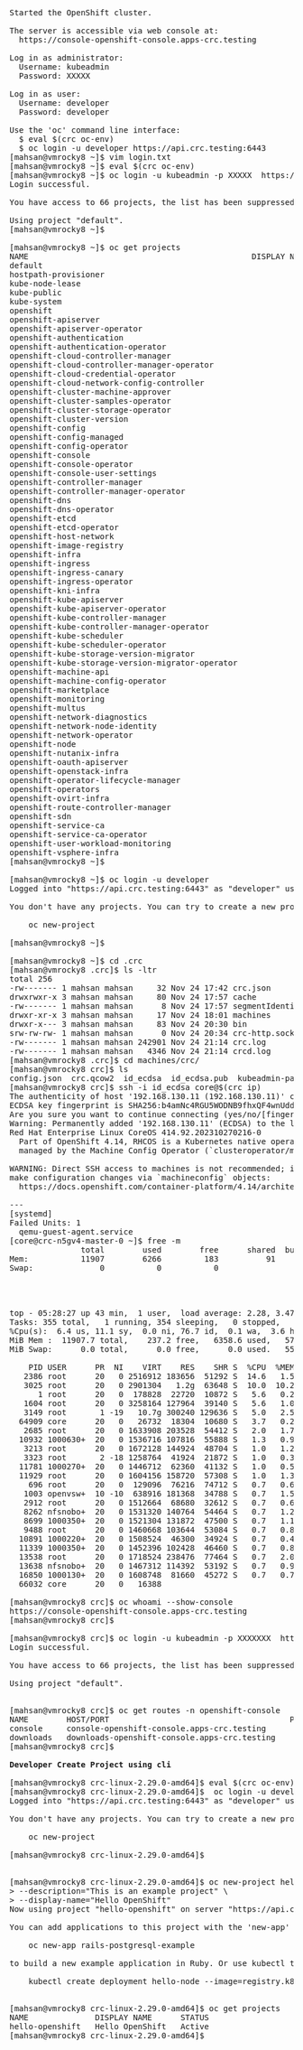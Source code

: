 <pre>

Started the OpenShift cluster.

The server is accessible via web console at:
  https://console-openshift-console.apps-crc.testing

Log in as administrator:
  Username: kubeadmin
  Password: XXXXX

Log in as user:
  Username: developer
  Password: developer

Use the 'oc' command line interface:
  $ eval $(crc oc-env)
  $ oc login -u developer https://api.crc.testing:6443
[mahsan@vmrocky8 ~]$ vim login.txt
[mahsan@vmrocky8 ~]$ eval $(crc oc-env)
[mahsan@vmrocky8 ~]$ oc login -u kubeadmin -p XXXXX  https://api.crc.testing:6443
Login successful.

You have access to 66 projects, the list has been suppressed. You can list all projects with 'oc projects'

Using project "default".
[mahsan@vmrocky8 ~]$

[mahsan@vmrocky8 ~]$ oc get projects
NAME                                               DISPLAY NAME   STATUS
default                                                           Active
hostpath-provisioner                                              Active
kube-node-lease                                                   Active
kube-public                                                       Active
kube-system                                                       Active
openshift                                                         Active
openshift-apiserver                                               Active
openshift-apiserver-operator                                      Active
openshift-authentication                                          Active
openshift-authentication-operator                                 Active
openshift-cloud-controller-manager                                Active
openshift-cloud-controller-manager-operator                       Active
openshift-cloud-credential-operator                               Active
openshift-cloud-network-config-controller                         Active
openshift-cluster-machine-approver                                Active
openshift-cluster-samples-operator                                Active
openshift-cluster-storage-operator                                Active
openshift-cluster-version                                         Active
openshift-config                                                  Active
openshift-config-managed                                          Active
openshift-config-operator                                         Active
openshift-console                                                 Active
openshift-console-operator                                        Active
openshift-console-user-settings                                   Active
openshift-controller-manager                                      Active
openshift-controller-manager-operator                             Active
openshift-dns                                                     Active
openshift-dns-operator                                            Active
openshift-etcd                                                    Active
openshift-etcd-operator                                           Active
openshift-host-network                                            Active
openshift-image-registry                                          Active
openshift-infra                                                   Active
openshift-ingress                                                 Active
openshift-ingress-canary                                          Active
openshift-ingress-operator                                        Active
openshift-kni-infra                                               Active
openshift-kube-apiserver                                          Active
openshift-kube-apiserver-operator                                 Active
openshift-kube-controller-manager                                 Active
openshift-kube-controller-manager-operator                        Active
openshift-kube-scheduler                                          Active
openshift-kube-scheduler-operator                                 Active
openshift-kube-storage-version-migrator                           Active
openshift-kube-storage-version-migrator-operator                  Active
openshift-machine-api                                             Active
openshift-machine-config-operator                                 Active
openshift-marketplace                                             Active
openshift-monitoring                                              Active
openshift-multus                                                  Active
openshift-network-diagnostics                                     Active
openshift-network-node-identity                                   Active
openshift-network-operator                                        Active
openshift-node                                                    Active
openshift-nutanix-infra                                           Active
openshift-oauth-apiserver                                         Active
openshift-openstack-infra                                         Active
openshift-operator-lifecycle-manager                              Active
openshift-operators                                               Active
openshift-ovirt-infra                                             Active
openshift-route-controller-manager                                Active
openshift-sdn                                                     Active
openshift-service-ca                                              Active
openshift-service-ca-operator                                     Active
openshift-user-workload-monitoring                                Active
openshift-vsphere-infra                                           Active
[mahsan@vmrocky8 ~]$

[mahsan@vmrocky8 ~]$ oc login -u developer
Logged into "https://api.crc.testing:6443" as "developer" using existing credentials.

You don't have any projects. You can try to create a new project, by running

    oc new-project <projectname>

[mahsan@vmrocky8 ~]$

[mahsan@vmrocky8 ~]$ cd .crc
[mahsan@vmrocky8 .crc]$ ls -ltr
total 256
-rw------- 1 mahsan mahsan     32 Nov 24 17:42 crc.json
drwxrwxr-x 3 mahsan mahsan     80 Nov 24 17:57 cache
-rw------- 1 mahsan mahsan      8 Nov 24 17:57 segmentIdentifyHash
drwxr-xr-x 3 mahsan mahsan     17 Nov 24 18:01 machines
drwxr-x--- 3 mahsan mahsan     83 Nov 24 20:30 bin
srw-rw-rw- 1 mahsan mahsan      0 Nov 24 20:34 crc-http.sock
-rw------- 1 mahsan mahsan 242901 Nov 24 21:14 crc.log
-rw------- 1 mahsan mahsan   4346 Nov 24 21:14 crcd.log
[mahsan@vmrocky8 .crc]$ cd machines/crc/
[mahsan@vmrocky8 crc]$ ls
config.json  crc.qcow2  id_ecdsa  id_ecdsa.pub  kubeadmin-password  kubeconfig
[mahsan@vmrocky8 crc]$ ssh -i id_ecdsa core@$(crc ip)
The authenticity of host '192.168.130.11 (192.168.130.11)' can't be established.
ECDSA key fingerprint is SHA256:b4amNc4RGU5WODNB9fhxQF4wnUddBRIGcD6GqfoKtHk.
Are you sure you want to continue connecting (yes/no/[fingerprint])? yes
Warning: Permanently added '192.168.130.11' (ECDSA) to the list of known hosts.
Red Hat Enterprise Linux CoreOS 414.92.202310270216-0
  Part of OpenShift 4.14, RHCOS is a Kubernetes native operating system
  managed by the Machine Config Operator (`clusteroperator/machine-config`).

WARNING: Direct SSH access to machines is not recommended; instead,
make configuration changes via `machineconfig` objects:
  https://docs.openshift.com/container-platform/4.14/architecture/architecture-rhcos.html

---
[systemd]
Failed Units: 1
  qemu-guest-agent.service
[core@crc-n5gv4-master-0 ~]$ free -m
               total        used        free      shared  buff/cache   available
Mem:           11907        6266         183          91        5900        5641
Swap:              0           0           0




top - 05:28:27 up 43 min,  1 user,  load average: 2.28, 3.47, 3.11
Tasks: 355 total,   1 running, 354 sleeping,   0 stopped,   0 zombie
%Cpu(s):  6.4 us, 11.1 sy,  0.0 ni, 76.7 id,  0.1 wa,  3.6 hi,  1.6 si,  0.6 st
MiB Mem :  11907.7 total,    237.2 free,   6358.6 used,   5755.0 buff/cache
MiB Swap:      0.0 total,      0.0 free,      0.0 used.   5549.1 avail Mem

    PID USER      PR  NI    VIRT    RES    SHR S  %CPU  %MEM     TIME+ COMMAND
   2386 root      20   0 2516912 183656  51292 S  14.6   1.5   4:29.50 kubelet
   3025 root      20   0 2901304   1.2g  63648 S  10.0  10.2   7:29.91 kube-apiserver
      1 root      20   0  178828  22720  10872 S   5.6   0.2   1:07.17 systemd
   1604 root      20   0 3258164 127964  39140 S   5.6   1.0   1:57.31 crio
   3149 root       1 -19   10.7g 300240 129636 S   5.0   2.5   3:02.13 etcd
  64909 core      20   0   26732  18304  10680 S   3.7   0.2   0:01.48 systemd
   2685 root      20   0 1633908 203528  54412 S   2.0   1.7   0:56.19 kube-controller
  10932 1000630+  20   0 1536716 107816  55888 S   1.3   0.9   0:18.63 console
   3213 root      20   0 1672128 144924  48704 S   1.0   1.2   0:22.90 cluster-policy-
   3323 root       2 -18 1258764  41924  21872 S   1.0   0.3   0:25.30 etcd
  11781 1000270+  20   0 1446712  62360  41132 S   1.0   0.5   0:02.73 cluster-samples
  11929 root      20   0 1604156 158720  57308 S   1.0   1.3   0:55.24 authentication-
    696 root      20   0  129096  76216  74712 S   0.7   0.6   0:06.17 systemd-journal
   1003 openvsw+  10 -10  638916 181368  34788 S   0.7   1.5   0:18.81 ovs-vswitchd
   2912 root      20   0 1512664  68680  32612 S   0.7   0.6   0:11.27 kube-scheduler
   8262 nfsnobo+  20   0 1531320 140764  54464 S   0.7   1.2   0:20.53 cluster-openshi
   8699 1000350+  20   0 1521304 131872  47500 S   0.7   1.1   0:16.90 olm
   9488 root      20   0 1460668 103644  53084 S   0.7   0.8   0:21.33 oauth-apiserver
  10891 1000220+  20   0 1508524  46300  34924 S   0.7   0.4   0:11.07 marketplace-ope
  11339 1000350+  20   0 1452396 102428  46460 S   0.7   0.8   0:09.81 catalog
  13538 root      20   0 1718524 238476  77464 S   0.7   2.0   0:45.71 openshift-apise
  13638 nfsnobo+  20   0 1467312 114392  53192 S   0.7   0.9   0:22.75 cluster-etcd-op
  16850 1000130+  20   0 1608748  81660  45272 S   0.7   0.7   0:07.84 ingress-operato
  66032 core      20   0   16388   

[mahsan@vmrocky8 crc]$ oc whoami --show-console
https://console-openshift-console.apps-crc.testing
[mahsan@vmrocky8 crc]$

[mahsan@vmrocky8 crc]$ oc login -u kubeadmin -p XXXXXXX  https://api.crc.testing:6443
Login successful.

You have access to 66 projects, the list has been suppressed. You can list all projects with 'oc projects'

Using project "default".


[mahsan@vmrocky8 crc]$ oc get routes -n openshift-console
NAME        HOST/PORT                                      PATH   SERVICES    PORT    TERMINATION          WILDCARD
console     console-openshift-console.apps-crc.testing            console     https   reencrypt/Redirect   None
downloads   downloads-openshift-console.apps-crc.testing          downloads   http    edge/Redirect        None
[mahsan@vmrocky8 crc]$

<b>Developer Create Project using cli </b>

[mahsan@vmrocky8 crc-linux-2.29.0-amd64]$ eval $(crc oc-env)
[mahsan@vmrocky8 crc-linux-2.29.0-amd64]$  oc login -u developer https://api.crc.testing:6443
Logged into "https://api.crc.testing:6443" as "developer" using existing credentials.

You don't have any projects. You can try to create a new project, by running

    oc new-project <projectname>

[mahsan@vmrocky8 crc-linux-2.29.0-amd64]$


[mahsan@vmrocky8 crc-linux-2.29.0-amd64]$ oc new-project hello-openshift \
> --description="This is an example project" \
> --display-name="Hello OpenShift"
Now using project "hello-openshift" on server "https://api.crc.testing:6443".

You can add applications to this project with the 'new-app' command. For example, try:

    oc new-app rails-postgresql-example

to build a new example application in Ruby. Or use kubectl to deploy a simple Kubernetes application:

    kubectl create deployment hello-node --image=registry.k8s.io/e2e-test-images/agnhost:2.43 -- /agnhost serve-hostname


[mahsan@vmrocky8 crc-linux-2.29.0-amd64]$ oc get projects
NAME              DISPLAY NAME      STATUS
hello-openshift   Hello OpenShift   Active
[mahsan@vmrocky8 crc-linux-2.29.0-amd64]$


</pre>
